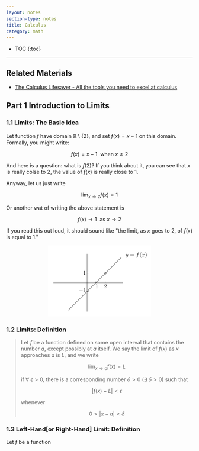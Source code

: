 ```yaml
---
layout: notes
section-type: notes
title: Calculus
category: math
---
```


* TOC
{:toc}
---
## Related Materials
* [The Calculus Lifesaver - All the tools you need to excel at calculus](https://heming-zhang.github.io/course/Princeton_Calculus.pdf)

## Part 1 Introduction to Limits
### 1.1 Limits: The Basic Idea
Let function $f$ have domain $\mathbb{R}\setminus\{2\}$, and set $f(x)=x-1$ on this domain. Formally, you might write:

$$f(x) = x-1\ \ \text{when}\ x\neq{2}$$

And here is a question: what is $f(2)$? If you think about it, you can see that $x$ is really colse to 2, the value of $f(x)$ is really close to 1.

Anyway, let us just write

$$\lim_{x\rightarrow{2}}{f(x)=1}$$

Or another wat of writing the above statement is

$$f(x)\rightarrow{1}\ \ \text{as}\ x\rightarrow{2}$$

If you read this out loud, it should sound like "the limit, as $x$ goes to 2, of $f(x)$ is equal to 1."

<center>
<img class = "medium" src="./calculus_pictures/calculus_001.png" height="55%" width="55%">
</center>

### 1.2 Limits: Definition
> Let $f$ be a function defined on some open interval that contains the number $a$, except possibly at $a$ itself. We say the limit of $f(x)$ as $x$ approaches $a$ is $L$, and we write
>
> $$\lim_{x\rightarrow{a}}{f(x)=L}$$
>
> if $\forall\ {\epsilon>0}$, there is a corresponding number $\delta>0$ $(\exists\ \delta>0)$ such that
>
>$$|f(x)-L|<\epsilon$$
>
>whenever
>
>$$0<|x-a|<\delta$$

### 1.3 Left-Hand[or Right-Hand] Limit: Definition
Let $f$ be a function 

